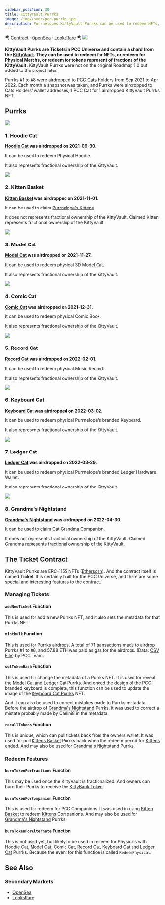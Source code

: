 ```yaml
---
sidebar_position: 30
title: KittyVault Purrks
image: /img/cover/pcc-purrks.jpg
description: Purrnelopes KittyVault Purrks can be used to redeem NFTs, KittyVault Fractions or Physical Merchs. These airdrops all go to holder's main Purrnelopes Country Club Cat. Each of the 8 airdrops represents fractional ownership of the KittyVault.
---
```


🪂
[Contract](https://etherscan.io/address/0xda7d42b6167f1497346d7b2336a6d7a603026db1) ·
[OpenSea](https://opensea.io/collection/purrnelopes-kittybank-purrks) ·
[LooksRare](https://looksrare.org/collections/0xda7d42b6167f1497346d7b2336a6d7a603026db1)
🪂
![](./assets/pcc-purrks.jpg)

**KittyVault Purrks are Tickets in PCC Universe and contain a shard from the [KittyVault](../../kittyvault/index.md). They can be used to redeem for NFTs, or redeem for Physical Merchs, or redeem for tokens represent of fractions of the KittyVault.** KittyVault Purrks were not on the original Roadmap 1.0 but added to the project later.

Purrks #1 to #8 were airdropped to [PCC Cats](../cats/index.md) Holders from Sep 2021 to Apr 2022. Each month a snapshot was taken, and Purrks were airdropped to Cats Holders' wallet addresses, 1 PCC Cat for 1 airdropped KittyVault Purrks NFT.

## Purrks

<span className="wikiPostListImgR">

[![](./assets/QmNU1P1fSAWE84eRkgiHtNSPJBJg64PqhAA7NYeBYCSbhf_resize.gif)](./1-hoodie-cat.md)

</span>

### 1. Hoodie Cat

**[Hoodie Cat](1-hoodie-cat.md) was airdropped on 2021-09-30.**

It can be used to redeem Physical Hoodie.

It also represents fractional ownership of the KittyVault.

<span className="wikiPostListImgR">

[![](./assets/QmNpB5VxGMu2Ftx8CbyJo7cepgwtmVsj8Tnk4ZQpdHzSzD_resize.jpg)](./2-kitten-basket.md)

</span>

### 2. Kitten Basket

**[Kitten Basket](2-kitten-basket.md) was airdropped on 2021-11-01.**

It can be used to claim [Purrnelope's Kittens](../kittens/index.md).

It does not represents fractional ownership of the KittyVault. Claimed Kitten represents fractional ownership of the KittyVault.

<span className="wikiPostListImgR">

[![](./assets/QmR9DLN7swfwVA7a5hzEvWyfWyZq1fee9fnU72NmjsmdJL_resize.jpg)](./3-model-cat.md)

</span>

### 3. Model Cat

**[Model Cat](3-model-cat.md) was airdropped on 2021-11-27.**

It can be used to redeem physical 3D Model Cat.

It also represents fractional ownership of the KittyVault.

<span className="wikiPostListImgR">

[![](./assets/QmSqJ91ySdpN8Ev8yvdrAVNqZY1isKziDNvaMtbmY3hdVz_resize.gif)](./4-comic-cat.md)

</span>

### 4. Comic Cat

**[Comic Cat](4-comic-cat.md) was airdropped on 2021-12-31.**

It can be used to redeem physical Comic Book.

It also represents fractional ownership of the KittyVault.

<span className="wikiPostListImgR">

[![](./assets/QmdgFRavoNnthEeQMFUD8E4hamQjj24BRWuQpMhN8P5prp_resize.jpg)](./5-record-cat.md)

</span>

### 5. Record Cat

**[Record Cat](5-record-cat.md) was airdropped on 2022-02-01.**

It can be used to redeem physical Music Record.

It also represents fractional ownership of the KittyVault.

<span className="wikiPostListImgR">

[![](./assets/QmdHzyzDbF5zJ4zVTqqyPAT6w9Rgs8KdCU8r3BhqsKJbwu_resize.gif)](./6-keyboard-cat.md)

</span>

### 6. Keyboard Cat

**[Keyboard Cat](6-keyboard-cat.md) was airdropped on 2022-03-02.**

It can be used to redeem physical Purrnelope's branded Keyboard.

It also represents fractional ownership of the KittyVault.

<span className="wikiPostListImgR">

[![](./assets/QmckRR7fhjQ1US7eoU1tm6qcE1BWyDxs3wa2RzaV7aYJh8_resize.jpg)](./7-ledger-cat.md)

</span>

### 7. Ledger Cat

**[Ledger Cat](7-ledger-cat.md) was airdropped on 2022-03-29.**

It can be used to redeem physical Purrnelope's branded Ledger Hardware Wallet.

It also represents fractional ownership of the KittyVault.

<span className="wikiPostListImgR">

[![](./assets/QmS5EWmcth9bkCBRsKfxc47c9KjgERJh9De7yt7BRyDxZ6_resize.gif)](./8-grandma-s-nightstand.md)

</span>

### 8. Grandma's Nightstand

**[Grandma's Nightstand](8-grandma-s-nightstand.md) was airdropped on 2022-04-30.**

It can be used to claim Cat Grandma Companion.

It does not represents fractional ownership of the KittyVault. Claimed Grandma represents fractional ownership of the KittyVault.

## The Ticket Contract

KittyVault Purrks are ERC-1155 NFTs ([Etherscan](https://etherscan.io/address/0xda7d42b6167f1497346d7b2336a6d7a603026db1)). And the contract itself is named **Ticket**. It is certainly built for the PCC Universe, and there are some special and interesting features to the contract.

### Managing Tickets

#### `addNewTicket` Function

This is used for add a new Purrks NFT, and it also sets the metadata for that Purrks NFT.

#### `mintbulk` Function

This is used for Purrks airdrops. A total of 71 transactions made to airdrop Purrks #1 to #8, and 57.88 ETH was paid as gas for the airdrops. (Data: [CSV File](./assets/kvpurrks-1-8-txns.csv)) by PCC Team.

#### `setTokenHash` Function

This is used for change the metadata of a Purrks NFT. It is used for reveal the [Model Cat](./3-model-cat.md) and [Ledger Cat](./7-ledger-cat.md) Purrks. And onced the design of the PCC branded keyboard is complete, this function can be used to update the image of the [Keyboard Cat Purrks](./6-keyboard-cat.md) NFT.

And it can also be used to correct mistakes made to Purrks metadata. Before the airdrop of [Grandma's Nightstand](8-grandma-s-nightstand.md) Purrks, it was used to correct a mistate probably made by Carlini8 in the metadata.

#### `recallTokens` Function

This is unique, which can pull tickets back from the owners wallet. It was used for pull [Kittens Basket](./2-kitten-basket.md) Purrks back when the redeem period for [Kittens](../kittens/index.md) ended. And may also be used for [Grandma's Nightstand](8-grandma-s-nightstand.md) Purrks.

### Redeem Features

#### `burnTokenForFractions` Function

This may be used once the KittyVault is fractionalized. And owners can burn their Purrks to receive the [KittyBank Token](../../kittyvault/index.md#kittybank-token-token).

#### `burnTokenForCompanion` Function

This is used for redeem for PCC Companions. It was used in using [Kitten Basket](2-kitten-basket.md) to redeem [Kittens](../kittens/index.md) Companions. And may also be used for [Grandma's Nightstand](8-grandma-s-nightstand.md) Purrks.

#### `burnTokenForAlternate` Function

This is not used yet, but likely to be used in redeem for Physicals with [Hoodie Cat](1-hoodie-cat.md), [Model Cat](3-model-cat.md), [Comic Cat](4-comic-cat.md), [Record Cat](5-record-cat.md), [Keyboard Cat](6-keyboard-cat.md) and [Ledger Cat](7-ledger-cat.md) Purrks. Because the event for this function is called `RedeemPhysical`.

## See Also

### Secondary Markets

- [OpenSea](https://opensea.io/collection/purrnelopes-kittybank-purrks)
- [LooksRare](https://looksrare.org/collections/0xda7d42b6167f1497346d7b2336a6d7a603026db1)
